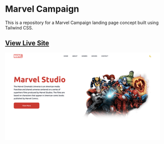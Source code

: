 # Marvel Campaign

This is a repository for a Marvel Campaign landing page concept built using Tailwind CSS.

## [View Live Site](https://marvel-campaign.netlify.app/)

![](./images/home-img.png)
